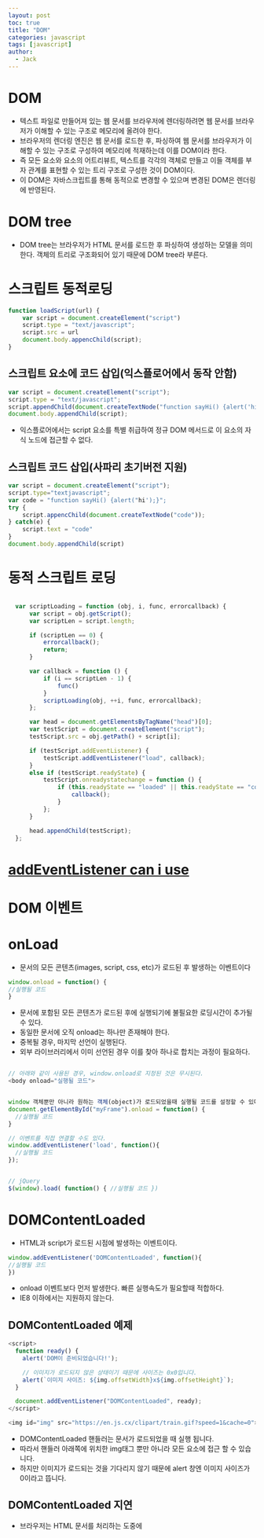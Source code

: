 ```yaml
---
layout: post
toc: true
title: "DOM"
categories: javascript
tags: [javascript]
author:
  - Jack
---
```


# DOM
* 텍스트 파일로 만들어져 있는 웹 문서를 브라우저에 렌더링하려면 웹 문서를 브라우저가 이해할 수 있는 구조로 메모리에 올려야 한다.
* 브라우저의 렌더링 엔진은 웹 문서를 로드한 후, 파싱하여 웹 문서를 브라우저가 이해할 수 있는 구조로 구성하여 메모리에 적재하는데 이를 DOM이라 한다. 
* 즉 모든 요소와 요소의 어트리뷰트, 텍스트를 각각의 객체로 만들고 이들 객체를 부자 관계를 표현할 수 있는 트리 구조로 구성한 것이 DOM이다. 
* 이 DOM은 자바스크립트를 통해 동적으로 변경할 수 있으며 변경된 DOM은 렌더링에 반영된다.


# DOM tree
* DOM tree는 브라우저가 HTML 문서를 로드한 후 파싱하여 생성하는 모델을 의미한다. 객체의 트리로 구조화되어 있기 때문에 DOM tree라 부른다.



# 스크립트 동적로딩
```javascript
function loadScript(url) {
    var script = document.createElement("script")
    script.type = "text/javascript";
    script.src = url
    document.body.appencChild(script);
}
```

## 스크립트 요소에 코드 삽입(익스플로어에서 동작 안함)
```javascript
var script = document.createElement("script");
script.type = "text/javascript";
script.appendChild(document.createTextNode("function sayHi() {alert('hi');}")
document.body.appendChild(script);

```

* 익스플로어에서는 script 요소를 특별 취급하여 정규 DOM 메서드로 이 요소의 자식 노드에 접근할 수 없다.



## 스크립트 코드 삽입(사파리 초기버전 지원)
```javascript
var script = document.createElement("script");
script.type="textjavascript";
var code = "function sayHi() {alert("hi');}";
try {
    script.appencChild(document.createTextNode("code"));
} catch(e) {
    script.text = "code"
}
document.body.appendChild(script)
```


# 동적 스크립트 로딩
  ```javascript
  
    var scriptLoading = function (obj, i, func, errorcallback) {
        var script = obj.getScript();
        var scriptLen = script.length;

        if (scriptLen == 0) {
            errorcallback();
            return;
        }

        var callback = function () {
            if (i == scriptLen - 1) {
                func()
            }
            scriptLoading(obj, ++i, func, errorcallback);
        };

        var head = document.getElementsByTagName("head")[0];
        var testScript = document.createElement("script");
        testScript.src = obj.getPath() + script[i];

        if (testScript.addEventListener) {
            testScript.addEventListener("load", callback);
        }
        else if (testScript.readyState) {
            testScript.onreadystatechange = function () {
                if (this.readyState == "loaded" || this.readyState == "complete") {
                    callback();
                }
            };
        } 

        head.appendChild(testScript);
    };

  ```
  
  # [addEventListener can i use](https://caniuse.com/?search=addEventListener)
  

# DOM 이벤트


# onLoad
* 문서의 모든 콘텐츠(images, script, css, etc)가 로드된 후 발생하는 이벤트이다

```javascript
window.onload = function() {
//실행될 코드
}
```

* 문서에 포함된 모든 콘텐츠가 로드된 후에 실행되기에 불필요한 로딩시간이 추가될 수 있다.
* 동일한 문서에 오직 onload는 하나만 존재해야 한다.
* 중복될 경우, 마지막 선언이 실행된다.
* 외부 라이브러리에서 이미 선언된 경우 이를 찾아 하나로 합치는 과정이 필요하다.

```javascript

// 아래와 같이 사용된 경우, window.onload로 지정된 것은 무시된다.
<body onload="실행될 코드">


window 객체뿐만 아니라 원하는 객체(object)가 로드되었을때 실행될 코드를 설정할 수 있다.
document.getElementById("myFrame").onload = function() {
  //실행될 코드
}

// 이벤트를 직접 연결할 수도 있다.
window.addEventListener('load', function(){
  //실행될 코드
});


// jQuery
$(window).load( function() { //실행될 코드 })

```

# DOMContentLoaded
* HTML과 script가 로드된 시점에 발생하는 이벤트이다.

```javascript
window.addEventListener('DOMContentLoaded', function(){
//실행될 코드
})
```
* onload 이벤트보다 먼저 발생한다. 빠른 실행속도가 필요할때 적합하다.
* IE8 이하에서는 지원하지 않는다.


## DOMContentLoaded 예제
```javascript
<script>
  function ready() {
    alert('DOM이 준비되었습니다!');

    // 이미지가 로드되지 않은 상태이기 때문에 사이즈는 0x0입니다.
    alert(`이미지 사이즈: ${img.offsetWidth}x${img.offsetHeight}`);
  }

  document.addEventListener("DOMContentLoaded", ready);
</script>

<img id="img" src="https://en.js.cx/clipart/train.gif?speed=1&cache=0">
```  

* DOMContentLoaded 핸들러는 문서가 로드되었을 때 실행 됩니다.
* 따라서 핸들러 아래쪽에 위치한 img태그 뿐만 아니라 모든 요소에 접근 할 수 있습니다.
* 하지만 이미지가 로드되는 것을 기다리지 않기 때문에 alert 창엔 이미지 사이즈가 0이라고 뜹니다.


## DOMContentLoaded 지연

* 브라우저는 HTML 문서를 처리하는 도중에 <script>태그를 만나면, DOM 트리 구성을 멈추고 <script>를 실행합니다.
* 스크립트실행이 끝난 후에야 나머지 HTML 문서를 처리합니다.
* 따라서, DOMContentLoaded 이벤트 역시 <script> 안에 있는 스크립트가 처리되고 난 후에 발생합니다.

```javascript
<script>
  document.addEventListener("DOMContentLoaded", () => {
    alert("DOM이 준비되었습니다!");
  });
</script>

<script src="https://cdnjs.cloudflare.com/ajax/libs/lodash.js/4.3.0/lodash.js"></script>

<script>
  alert("라이브러리 로딩이 끝나고 인라인 스크립트가 실행되었습니다.");
</script>
```     
 
* 예시를 실행하면 "라이브러리 로딩이 끝나고..."가 먼저 보인 후 "DOM이 준비되었습니다!"가 출력됩니다.
* 스크립트가 모두 실행되고 난 후에 DOMContentLoaded 이벤트가 발생합니다.

    
## DOMContentLoaded를 막지 않는 스크립트
1. async 속성이 있는 스크립트는 DOMContentLoaded를 막지 않습니다.
2. document.createElement('script')로 동적으로 생성되고 웹페이지에 추가된 스크립트는 DOMContentLoaded를 막지 않습니다.
  
  
## ie8 이하에서 DOMContentLoaded 
```javascript
// Mozilla, Opera, Webkit 
if (document.addEventListener) { 
  document.addEventListener("DOMContentLoaded", function () { 
    document.removeEventListener("DOMContentLoaded", arguments.callee, false); 
    domReady(); 
   }, false);
 }

```
  
## document.readyState
1. loading
  * document 로딩 중.
2. interactive
  * 문서의 로딩은 끝이 나고 해석 중 이지만  images, stylesheets, frames과 같은 하위 자원들은 로딩되고 있는 상태이다.
3. complete
  * 문서와 모든 하위 자원들의 로드가 완료된 상태이다. 이 상태는 load  이벤트가 발생되기 직전 상태이다.

```javascript

// 1. DOMContentLoaded 이벤트의 대안으로 readystatechange
// DOMContentLoaded 이벤트의 대안
  
document.onreadystatechange = function () {
  if (document.readyState === 'interactive') {
    initApplication();
  }
}
  
  
//2. 로드 이벤트의 대안으로 readystatechange
//로드 이벤트의 대안
document.onreadystatechange = function () {
  if (document.readyState === 'complete') {
    initApplication();
  }
}  
```
  
  
# jQuery ready
* 자바스크립트의 DOM 트리가 준비되었을때의 시점을 컨트롤하는 메소드로 DOMContentLoaded의 jQuery 버전이라고 할 수 있다.

```javascript
$("document").ready(function() {
  // DOM이 준비됨
  // 이후의 코드는 여기에 작성됨
});
또는

$(function() {
  // DOM이 준비됨
  // 이후의 코드는 여기에 작성됨
});
```  

* onload 이벤트보다 먼저 발생한다. 
* 즉, 문서의 모든 자원이 다운로드되었을때 발생하는 onload와 달리 DOM 트리만 완성되면 바로 발생하므로 빠른 실행속도가 필요할때 적합하다.
* 여러번 사용되면 선언 순서에 따라 순차적으로 실행된다.


# 실행 순서 비교
```javascript
<script>
  log('초기 readyState:' + document.readyState);

  document.addEventListener('readystatechange', () => log('readyState:' + document.readyState));
  document.addEventListener('DOMContentLoaded', () => log('DOMContentLoaded'));

  window.onload = () => log('window onload');
</script>

<iframe src="iframe.html" onload="log('iframe onload')"></iframe>

<img src="http://en.js.cx/clipart/train.gif" id="img">
<script>
  img.onload = () => log('img onload');
</script>
```

* 실행 결과는 다음과 같습니다.
  
* [1] initial readyState:loading
* [2] readyState:interactive
  [2] DOMContentLoaded
  [3] iframe onload
  [4] img onload
  [4] readyState:complete
  [4] window onload

  * 대괄호 안에 있는 숫자는 실제 해당 로그가 출력되기까지 걸린 시간을 나타냅니다. 같은 숫자는 1 미리 초 오차 범위 내에서 동시에 실행된 이벤트라는 것을 의미합니다.
  * document.readyState는 DOMContentLoaded가 실행되기 바로 직전에 interactive가 됩니다. 따라서 DOMContentLoaded와 interactive는 같은 상태를 나타낸다고 볼 수 있습니다.
  * document.readyState는 iframe, img를 비롯한 리소스 전부가 로드되었을 때 complete가 됩니다. 위 예시에서 우리는 readyState의 값이 img.onload와 window.onload가 실행된 시점과 거의 동일한 시점에 complete로 바뀌었다는 것을 확인할 수 있습니다. 
  * readyState의 값이 complete로 바뀐다는 것은 window.onload가 실행된다는 것과 동일한 의미입니다. 이 둘의 차이점은 window.onload는 다른 load 핸들러가 전부 실행된 후에야 동작한다는 것에 있습니다.
  

# [실행 순서 비교](http://jsfiddle.net/HgJ33/)
```javascript

(function(){ console.log(1); })();  // 1

$(function(){ console.log(2); });    // 2

$(document).ready(function(){ console.log(3); });  // 3

window.onload = console.log(4);  // 4

```
* 실행순서는 1번 -> 4번 -> 2번 -> 3번
* :위와 같은 순서로 코드를 기술하였다고 할 때 실행순서를 생각해보면, '3번 -> 1번 -> 2번 -> 4번' 순으로 실행됨. 이유는 1번은 읽히는 시점에서 바로 1번이 실행되고(1번 코드가 맨 마지막에 기술되었다고 해도 가장 먼저 실행됨) 2번과 3번은 document(HTML문서)의 HTML태그 뿐만 아니라 CSS 자바스크립트 등을 포함한 처음부터 끝까지를 웹브라우저가 모두 인식한 다음에 실행됨(이미지 등의 리소스 다운로드는 기다리지 않음)
* 2번과 3번은 실행시기가 동일하지만 (동일한함수) 2번을 위에 작성했다는 가정하였을 때 2번이 먼저 실행된다고 봄
* 4번은 document(HTML문서) 뿐만아니라 이미지 등의 리소스 다운로드를 전부 기다렸다가 실행됨

  
  
# 출처
* [WEBDIR](https://webdir.tistory.com/515)
